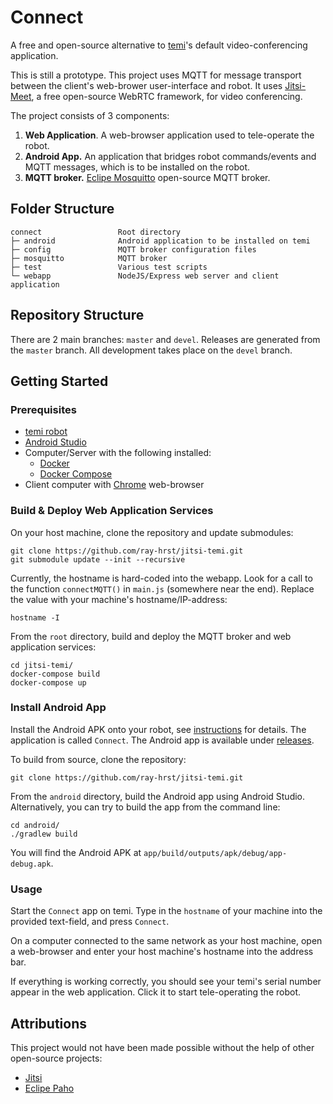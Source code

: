 # Connect
A free and open-source alternative to [temi](https://www.robotemi.com/)'s default video-conferencing application.

This is still a prototype. This project uses MQTT for message transport between the client's web-brower user-interface and robot. It uses [Jitsi-Meet](https://jitsi.org/), a free open-source WebRTC framework, for video conferencing.

The project consists of 3 components:
1. **Web Application**. A web-browser application used to tele-operate the robot.
2. **Android App.** An application that bridges robot commands/events and MQTT messages, which is to be installed on the robot.
3. **MQTT broker.** [Eclipe Mosquitto](https://mosquitto.org/) open-source MQTT broker.


## Folder Structure
```
connect                 Root directory
├─ android              Android application to be installed on temi
├─ config               MQTT broker configuration files
├─ mosquitto            MQTT broker
├─ test                 Various test scripts
└─ webapp               NodeJS/Express web server and client application
```


## Repository Structure
There are 2 main branches: `master` and `devel`. Releases are generated from the `master` branch. All development takes place on the `devel` branch.


## Getting Started

### Prerequisites
* [temi robot](https://www.robotemi.com/)
* [Android Studio](https://developer.android.com/studio/)
* Computer/Server with the following installed:
    * [Docker](https://docs.docker.com/install/)
    * [Docker Compose](https://docs.docker.com/compose/install/)
* Client computer with [Chrome](https://www.google.com/chrome/) web-browser

### Build & Deploy Web Application Services
On your host machine, clone the repository and update submodules:
```
git clone https://github.com/ray-hrst/jitsi-temi.git
git submodule update --init --recursive
```

Currently, the hostname is hard-coded into the webapp. Look for a call to the function `connectMQTT()` in `main.js` (somewhere near the end). Replace the value with your machine's hostname/IP-address:
```
hostname -I
```

From the `root` directory, build and deploy the MQTT broker and web application services:
```
cd jitsi-temi/
docker-compose build
docker-compose up
```

### Install Android App
Install the Android APK onto your robot, see [instructions](https://github.com/robotemi/sdk/wiki/Installing-and-Uninstalling-temi-Applications) for details. The application is called `Connect`. The Android app is available under [releases](https://github.com/ray-hrst/jitsi-temi/releases). 

To build from source, clone the repository:
```
git clone https://github.com/ray-hrst/jitsi-temi.git
```

From the `android` directory, build the Android app using Android Studio. Alternatively, you can try to build the app from the command line:
```
cd android/
./gradlew build
```
You will find the Android APK at `app/build/outputs/apk/debug/app-debug.apk`.

### Usage
Start the `Connect` app on temi. Type in the `hostname` of your machine into the provided text-field, and press `Connect`.

On a computer connected to the same network as your host machine, open a web-browser and enter your host machine's hostname into the address bar.

If everything is working correctly, you should see your temi's serial number appear in the web application. Click it to start tele-operating the robot.


## Attributions
This project would not have been made possible without the help of other open-source projects:
* [Jitsi](https://jitsi.org/)
* [Eclipe Paho](https://www.eclipse.org/paho/)
